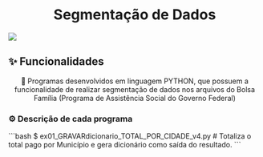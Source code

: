 <h1 align="center">Segmentação de Dados</h1>

<img src="https://img.shields.io/static/v1?label=Blog&message=Flávio Bendl&color=0dbe98&style=for-the-badge&logo=ghost"/>
<h2>✨ Funcionalidades</h2>
<p align="center">🚀 Programas desenvolvidos em linguagem PYTHON, que possuem a funcionalidade de realizar segmentação de dados nos arquivos do Bolsa Família (Programa de Assistência Social do Governo Federal)</p>
<h3>⚙️ Descrição de cada programa</h3>
```bash
$ ex01_GRAVARdicionario_TOTAL_POR_CIDADE_v4.py
# Totaliza o total pago por Município e gera dicionário como saída do resultado. 
```
